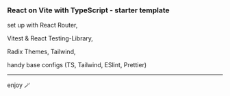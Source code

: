 ### React on Vite with TypeScript - starter template

set up with React Router,

Vitest & React Testing-Library,

Radix Themes, Tailwind,

handy base configs (TS, Tailwind, ESlint, Prettier)

<hr/>

enjoy 🪄
